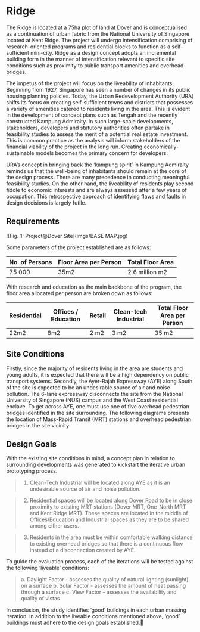 # Ridge

The Ridge is located at a 75ha plot of land at Dover and is conceptualised as a continuation of urban fabric from the National University of Singapore located at Kent Ridge. The project will undergo intensification comprising of research-oriented programs and residential blocks to function as a self-sufficient mini-city. Ridge as a design concept adopts an incremental building form in the manner of intensification relevant to specific site conditions such as proximity to public transport amenities and overhead bridges.

The impetus of the project will focus on the liveability of inhabitants. Beginning from 1927, Singapore has seen a number of changes in its public housing planning policies. Today, the Urban Redevelopment Authority (URA) shifts its focus on creating self-sufficient towns and districts that possesses a variety of amenities catered to residents living in the area. This is evident in the development of concept plans such as Tengah and the recently constructed Kampung Admiralty. In such large-scale developments, stakeholders, developers and statutory authorities often partake in feasibility studies to assess the merit of a potential real estate investment. This is common practice as the analysis will inform stakeholders of the financial viability of the project in the long run. Creating economically-sustainable models becomes the primary concern for developers.

URA’s concept in bringing back the ‘kampung spirit’ in Kampung Admiralty reminds us that the well-being of inhabitants should remain at the core of the design process. There are many precedence in conducting meaningful feasibility studies. On the other hand, the liveability of residents play second fiddle to economic interests and are always assessed after a few years of occupation. This retrospective approach of identifying flaws and faults in design decisions is largely futile. 

## Requirements
![Fig. 1: Project@Dover Site](imgs/BASE MAP.jpg)

Some parameters of the project established are as follows:

| No. of Persons  | Floor Area per Person | Total Floor Area  |
| ------------- | ------------- | ------------- |
| 75 000  | 35m2  | 2.6 million m2  |

With research and education as the main backbone of the program, the floor area allocated per person are broken down as follows:

| Residential  | Offices / Education | Retail  | Clean-tech Industrial  | Total Floor Area per Person  |
| ------------- | ------------- | ------------- | ------------- | ------------- |
| 22m2  | 8m2  | 2 m2  | 3 m2  | 35 m2  |

## Site Conditions
Firstly, since the majority of residents living in the area are students and young adults, it is expected that there will be a high dependency on public transport systems. Secondly, the Ayer-Rajah Expressway (AYE) along South of the site is expected to be an undesirable source of air and noise pollution. The 6-lane expressway disconnects the site from the National University of Singapore (NUS) campus and the West Coast residential enclave. To get across AYE, one must use one of five overhead pedestrian bridges identified in the site surrounding. The following diagrams presents the location of Mass-Rapid Transit (MRT) stations and overhead pedestrian bridges in the site vicinity: 

## Design Goals
With the existing site conditions in mind, a concept plan in relation to surrounding developments was generated to kickstart the iterative urban prototyping process. 

> 1.  Clean-Tech Industrial will be located along AYE as it is an undesirable source of air and noise pollution.

> 2.  Residential spaces will be located along Dover Road to be in close proximity to existing MRT stations (Dover MRT, One-North MRT and Kent Ridge MRT). These spaces are located in the middle of Offices/Education and Industrial spaces as they are to be shared among either users.

> 3.  Residents in the area must be within comfortable walking distance to existing overhead bridges so that there is a continuous flow instead of a disconnection created by AYE. 

To guide the evaluation process, each of the iterations will be tested against the following ‘liveable’ conditions:

> a.  Daylight Factor - assesses the quality of natural lighting (sunlight) on a surface
> b.  Solar Factor - assesses the amount of heat passing through a surface
> c.  View Factor - assesses the availability and quality of vistas

In conclusion, the study identifies ‘good’ buildings in each urban massing iteration. In addition to the liveable conditions mentioned above, ‘good’ buildings must adhere to the design goals established.
